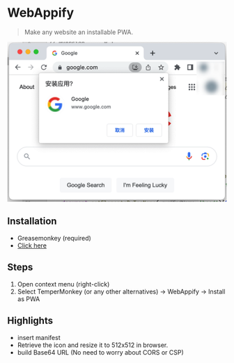 # WebAppify

> Make any website an installable PWA.

![](./demo.png)

## Installation

- Greasemonkey (required)
- [Click here](https://github.com/NoCLin/WebAppify/raw/master/WebAppify.user.js)


## Steps

1. Open context menu (right-click)
2. Select TemperMonkey (or any other alternatives) -> WebAppify -> Install as PWA

## Highlights

- insert manifest
- Retrieve the icon and resize it to 512x512 in browser.
- build Base64 URL (No need to worry about CORS or CSP)

